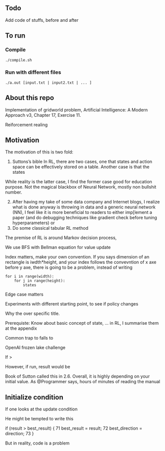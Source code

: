 ## Todo
Add code of stuffs, before and after


## To run
### Compile
`./compile.sh`
### Run with different files
`./a.out [input.txt | input2.txt | ... ]`

## About this repo
Implementation of gridworld problem, Artificial Intelligence: A Modern Approach v3, Chapter 17, Exercise 11.

Reiforcement realing


## Motivation
The motivation of this is two fold:


1. Suttons’s bible In RL, there are two cases, one that states and action space can be effectively stored on a table. Another case is that the states 

While reality is the latter case, I find the former case good for education purpose. Not the magical blackbox of Neural Network, mostly non bullshit number.

2. After having my take of some data company and Internet blogs, I realize what is done anyway is throwing in data and a generic neural network (NN), I feel like it is  more beneficial to readers to either imp[lement a paper (and do debugging techniques like gradient check before tuning hyperparameters) 
or
2. Do some classical tabular RL method

The premise of RL is around Markov decision process, 

We use BFS with Bellman equation for value update



Index matters, make your own convention. If you says dimension of an rectangle is iwdth*height, and your index follows the convevntion of x axe before y axe, there is going to be a problem, instead of writing

```
for i in range(width):
    for j in range(height):
        states
```

Edge case matters

Experiments with different starting point, to see if policy changes

Why the over specific title.

Prerequiste: Know about basic concept of state, … in RL, I summarise them at the appendix

Common trap to falls to

OpenAI frozen lake challenge

If > 


However, if run, result would be


Book of Sutton called this in 2.6. Overall, it is highly depending on your initial value. As @Programmer says, hours of minutes of reading the manual


## Initialize condition
If one looks at the update condition


He might be tempted to write this

if (result > best_result) {
 71                     best_result = result;
 72                     best_direction = direction;
 73                 }

But in reality, code is a problem

